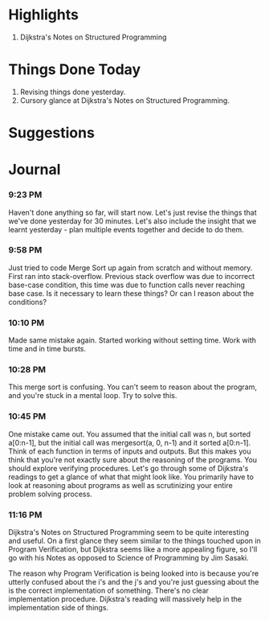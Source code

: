 # Highlights
1. Dijkstra's Notes on Structured Programming

# Things Done Today
1. Revising things done yesterday.
2. Cursory glance at Dijkstra's Notes on Structured Programming.

# Suggestions

# Journal
### 9:23 PM
Haven't done anything so far, will start now. Let's just revise the things that we've done yesterday for 30 minutes. Let's also include the insight that we learnt yesterday - plan multiple events together and decide to do them.

### 9:58 PM
Just tried to code Merge Sort up again from scratch and without memory. First ran into stack-overflow. Previous stack overflow was due to incorrect base-case condition, this time was due to function calls never reaching base case. Is it necessary to learn these things? Or can I reason about the conditions?

### 10:10 PM
Made same mistake again. Started working without setting time. Work with time and in time bursts.

### 10:28 PM
This merge sort is confusing. You can't seem to reason about the program, and you're stuck in a mental loop. Try to solve this.

### 10:45 PM
One mistake came out. You assumed that the initial call was n, but sorted a[0:n-1], but the initial call was mergesort(a, 0, n-1) and it sorted a[0:n-1]. Think of each function in terms of inputs and outputs. But this makes you think that you're not exactly sure about the reasoning of the programs. You should explore verifying procedures. Let's go through some of Dijkstra's readings to get a glance of what that might look like. You primarily have to look at reasoning about programs as well as scrutinizing your entire problem solving process.

### 11:16 PM
Dijkstra's Notes on Structured Programming seem to be quite interesting and useful. On a first glance they seem similar to the things touched upon in Program Verification, but Dijkstra seems like a more appealing figure, so I'll go with his Notes as opposed to Science of Programming by Jim Sasaki.

The reason why Program Verification is being looked into is because you're utterly confused about the i's and the j's and you're just guessing about the is the correct implementation of something. There's no clear implementation procedure. Dijkstra's reading will massively help in the implementation side of things.
